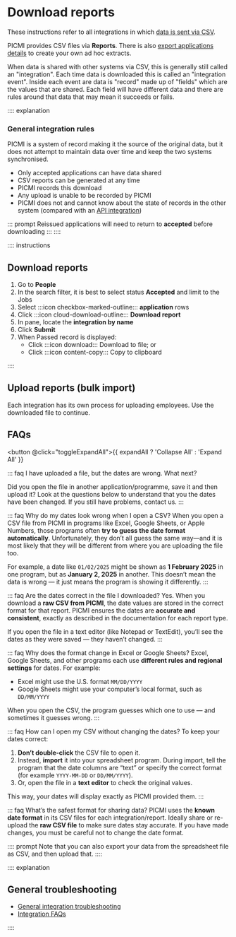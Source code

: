 # Download reports

These instructions refer to all integrations in which [data is sent via CSV](integrations.md#available-integrations).

PICMI provides CSV files via **Reports**. There is also [export applications details](../article/export) to create your
own ad hoc extracts.

When data is shared with other systems via CSV, this is generally still called an "integration". Each time data is
downloaded this is called an "integration
event". Inside each event are data is "record" made up of "fields" which are the values that are shared. Each field will
have different data and there are rules around that data that may mean it succeeds or fails.

:::: explanation

### General integration rules

PICMI is a system of record making it the source of the original data, but it does not attempt to maintain data over
time and keep the two systems synchronised.

* Only accepted applications can have data shared
* CSV reports can be generated at any time
* PICMI records this download
* Any upload is unable to be recorded by PICMI
* PICMI does not and cannot know about the state of records in the other system (compared with
  an [API integration](integration-events.md#general-integration-rules))

::: prompt
Reissued applications will need to return to **accepted** before downloading
:::
::::

:::: instructions

## Download reports

1. Go to **People**
2. In the search filter, it is best to select status **Accepted** and limit to the Jobs
3. Select :::icon checkbox-marked-outline::: **application** rows
4. Click :::icon cloud-download-outline::: **Download report**
5. In pane, locate the **integration by name**
6. Click **Submit**
7. When Passed record is displayed:
    * Click :::icon download::: Download to file; or
    * Click :::icon content-copy::: Copy to clipboard

::::

## Upload reports (bulk import)

Each integration has its own process for uploading employees. Use the downloaded file to continue.

## FAQs

<button @click="toggleExpandAll">{{ expandAll ? 'Collapse All' : 'Expand All' }}</button>

::: faq I have uploaded a file, but the dates are wrong. What next?

Did you open the file in another application/programme, save it and then upload it? Look at the questions below to
understand that you the dates have been changed. If you still have problems, contact us.
:::

::: faq Why do my dates look wrong when I open a CSV?
When you open a CSV file from PICMI in programs like Excel, Google Sheets, or Apple Numbers, those programs often **try
to guess the date format automatically**. Unfortunately, they don’t all guess the same way—and it is most likely that they will be different
from where you are uploading the file too.

For example, a date like `01/02/2025` might be shown as **1 February 2025** in one program, but as **January 2, 2025**
in another. This doesn’t mean the data is wrong — it just means the program is showing it differently.
:::

::: faq Are the dates correct in the file I downloaded?
Yes. When you download a **raw CSV from PICMI**, the date values are stored in the correct format for that report. PICMI
ensures the dates are **accurate and consistent**, exactly as described in the documentation for each report type.

If you open the file in a text editor (like Notepad or TextEdit), you’ll see the dates as they were saved — they haven’t
changed.
:::

::: faq Why does the format change in Excel or Google Sheets?
Excel, Google Sheets, and other programs each use **different rules and regional settings** for dates. For example:

- Excel might use the U.S. format `MM/DD/YYYY`
- Google Sheets might use your computer’s local format, such as `DD/MM/YYYY`

When you open the CSV, the program guesses which one to use — and sometimes it guesses wrong.
:::

::: faq How can I open my CSV without changing the dates?
To keep your dates correct:

1. **Don’t double-click** the CSV file to open it.
2. Instead, **import** it into your spreadsheet program. During import, tell the program that the date columns are
   “text” or specify the correct format (for example `YYYY-MM-DD` or `DD/MM/YYYY`).
3. Or, open the file in a **text editor** to check the original values.

This way, your dates will display exactly as PICMI provided them.
:::

::: faq What’s the safest format for sharing data?
PICMI uses the **known date format** in its CSV files for each integration/report. Ideally share or re-upload the **raw CSV file** to make sure dates stay
accurate. If you have made changes, you must be careful not to change the date format.

:::: prompt
Note that you can also export your data from the spreadsheet file as CSV, and then upload that.
::::


:::: explanation

## General troubleshooting

- [General integration troubleshooting](integrations#troubleshooting)
- [Integration FAQs](../faqs#integrations)

::::

<script setup lang="ts">import {ref} from 'vue';

const expandAll = ref(false);

const toggleExpandAll = () => {
  expandAll.value = !expandAll.value;
}
</script>

